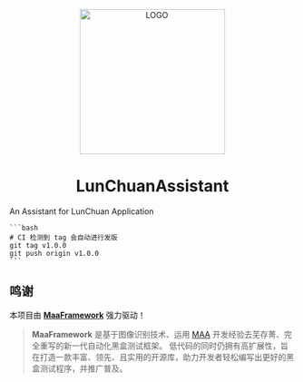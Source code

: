 <!-- markdownlint-disable MD033 MD041 -->
<p align="center">
  <img alt="LOGO" src="https://pp.myapp.com/ma_icon/0/icon_53800147_1758018804/256" width="256" height="256" />
</p>

<div align="center">

# LunChuanAssistant

</div>

An Assistant for LunChuan Application

    ```bash
    # CI 检测到 tag 会自动进行发版
    git tag v1.0.0
    git push origin v1.0.0
    ```

## 鸣谢

本项目由 **[MaaFramework](https://github.com/MaaXYZ/MaaFramework)** 强力驱动！
> **MaaFramework** 是基于图像识别技术、运用 [MAA](https://github.com/MaaAssistantArknights/MaaAssistantArknights) 开发经验去芜存菁、完全重写的新一代自动化黑盒测试框架。
> 低代码的同时仍拥有高扩展性，旨在打造一款丰富、领先、且实用的开源库，助力开发者轻松编写出更好的黑盒测试程序，并推广普及。
